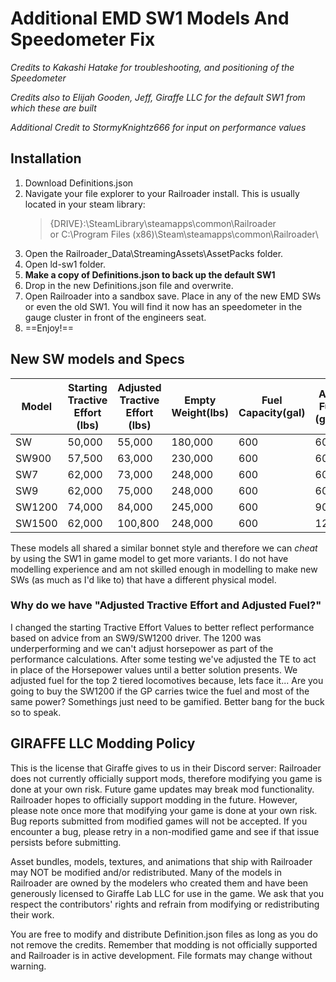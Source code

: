 # Additional EMD SW1 Models And Speedometer Fix

*Credits to Kakashi Hatake for troubleshooting, and positioning of the Speedometer*

*Credits also to Elijah Gooden, Jeff, Giraffe LLC for the default SW1 from which these are built*

*Additional Credit to StormyKnightz666 for input on performance values*

## Installation

1. Download Definitions.json
2. Navigate your file explorer to your Railroader install. This is usually located in your steam library:
   > {DRIVE}:\SteamLibrary\steamapps\common\Railroader\
   or
   > C:\Program Files (x86)\Steam\steamapps\common\Railroader\
3. Open the Railroader_Data\StreamingAssets\AssetPacks folder.
4. Open ld-sw1 folder.
5. **Make a copy of Definitions.json to back up the default SW1**
6. Drop in the new Definitions.json file and overwrite.
7. Open Railroader into a sandbox save. Place in any of the new EMD SWs or even the old SW1. You will find it now has an speedometer in the gauge cluster in front of the engineers seat.
8. ==Enjoy!==

## New SW models and Specs

| Model | Starting Tractive Effort (lbs) | Adjusted Tractive Effort (lbs) | Empty Weight(lbs) | Fuel Capacity(gal) | Adjusted Fuel(gal) (gamified) | Price |
| ----- |------------------------------- | ------------------------------ |------------------ | ------------------ | ----------------------------- | ----- |
|SW|50,000|55,000|180,000|600|600|27,098|
|SW900|57,500|63,000|230,000|600|600|29,625|
|SW7|62,000|73,000|248,000|600|600|31,472|
|SW9|62,000|75,000|248,000|600|600|31,958|
|SW1200|74,000|84,000|245,000|600|900|31,764|
|SW1500|62,000|100,800|248,000|600|1200|36975|

These models all shared a similar bonnet style and therefore we can *cheat* by using the SW1 in game model to get more variants.
I do not have modelling experience and am not skilled enough in modelling to make new SWs (as much as I'd like to) that have a different physical model.

### Why do we have "Adjusted Tractive Effort and Adjusted Fuel?"
I changed the starting Tractive Effort Values to better reflect performance based on advice from an SW9/SW1200 driver. The 1200 was underperforming and we can't adjust horsepower as part of the performance calculations. After some testing we've adjusted the TE to act in place of the Horsepower values until a better solution presents. We adjusted fuel for the top 2 tiered locomotives because, lets face it... Are you going to buy the SW1200 if the GP carries twice the fuel and most of the same power? Somethings just need to be gamified. Better bang for the buck so to speak.

## GIRAFFE LLC Modding Policy

This is the license that Giraffe gives to us in their Discord server:
Railroader does not currently officially support mods, therefore modifying you game is done at your own risk. Future game updates may break mod functionality. Railroader hopes to officially support modding in the future.
However, please note once more that modifying your game is done at your own risk. Bug reports submitted from modified games will not be accepted. If you encounter a bug, please retry in a non-modified game and see if that issue persists before submitting.

Asset bundles, models, textures, and animations that ship with Railroader may NOT be modified and/or redistributed. Many of the models in Railroader are owned by the modelers who created them and have been generously licensed to Giraffe Lab LLC for use in the game. We ask that you respect the contributors' rights and refrain from modifying or redistributing their work.

You are free to modify and distribute Definition.json files as long as you do not remove the credits. Remember that modding is not officially supported and Railroader is in active development. File formats may change without warning.